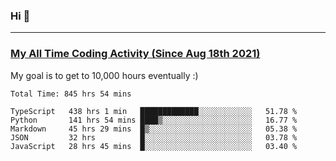 ### Hi 🙂

---

### <a href="https://wakatime.com/@Eroxl">My All Time Coding Activity (Since Aug 18th 2021)</a>
My goal is to get to 10,000 hours eventually :)
<!--START_SECTION:waka-->

```text
Total Time: 845 hrs 54 mins

TypeScript   438 hrs 1 min   █████████████░░░░░░░░░░░░   51.78 %
Python       141 hrs 54 mins ████▒░░░░░░░░░░░░░░░░░░░░   16.77 %
Markdown     45 hrs 29 mins  █▒░░░░░░░░░░░░░░░░░░░░░░░   05.38 %
JSON         32 hrs          █░░░░░░░░░░░░░░░░░░░░░░░░   03.78 %
JavaScript   28 hrs 45 mins  █░░░░░░░░░░░░░░░░░░░░░░░░   03.40 %
```

<!--END_SECTION:waka-->
